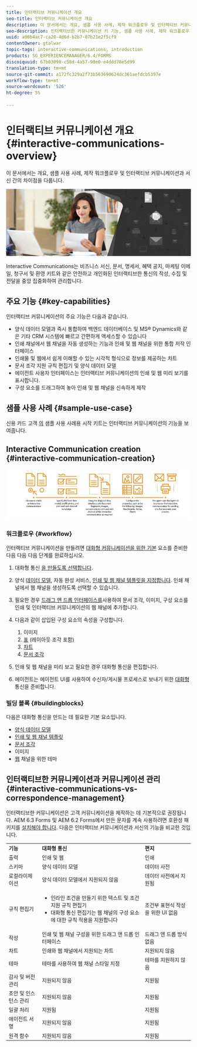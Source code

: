 ```yaml
---
title: 인터랙티브 커뮤니케이션 개요
seo-title: 인터랙티브 커뮤니케이션 개요
description: 이 문서에서는 개요, 샘플 사용 사례, 제작 워크플로우 및 인터랙티브 커뮤니케이션과 서신 간의 차이점을 다룹니다.
seo-description: 인터랙티브한 커뮤니케이션 키 기능, 샘플 사용 사례, 제작 워크플로우 및 인터랙티브한 커뮤니케이션과 커뮤니케이션 관리 간의 차이점
uuid: a06b4ac7-ca20-4d6d-b2b7-87b21e2f5cf9
contentOwner: gtalwar
topic-tags: interactive-communications, introduction
products: SG_EXPERIENCEMANAGER/6.4/FORMS
discoiquuid: 67b03098-c58d-4a57-90e0-e4ddd78e5d99
translation-type: tm+mt
source-git-commit: a172fc329a2f73b563690624dc361aefdcb5397e
workflow-type: tm+mt
source-wordcount: '526'
ht-degree: 5%

---
```



# 인터랙티브 커뮤니케이션 개요 {#interactive-communications-overview}

이 문서에서는 개요, 샘플 사용 사례, 제작 워크플로우 및 인터랙티브 커뮤니케이션과 서신 간의 차이점을 다룹니다.

![](do-not-localize/correspondence-management.png)

Interactive Communications는 비즈니스 서신, 문서, 명세서, 혜택 공지, 마케팅 이메일, 청구서 및 환영 키트와 같은 안전하고 개인화된 인터랙티브한 통신의 작성, 수집 및 전달을 중앙 집중화하여 관리합니다.

## 주요 기능 {#key-capabilities}

인터랙티브 커뮤니케이션의 주요 기능은 다음과 같습니다.

* 양식 데이터 모델과 즉시 통합하여 백엔드 데이터베이스 및 MS® Dynamics와 같은 기타 CRM 시스템에 빠르고 간편하게 액세스할 수 있습니다
* 인쇄 채널에서 웹 채널을 자동 생성하는 기능과 인쇄 및 웹 채널을 위한 통합 저작 인터페이스
* 인쇄물 및 웹에서 쉽게 이해할 수 있는 시각적 형식으로 정보를 제공하는 차트
* 문서 조각 지원 규칙 편집기 및 양식 데이터 모델
* 에이전트 사용자 인터페이스는 인터랙티브 커뮤니케이션의 인쇄 및 웹 미리 보기를 표시합니다.
* 구성 요소를 드래그하여 놓아 인쇄 및 웹 채널을 신속하게 제작

## 샘플 사용 사례 {#sample-use-case}

신용 카드 고객 [의](/help/forms/using/finance-reference-site-walkthrough.md#credit-card-application-walkthrough) 샘플 사용 사례용 시작 키트는 인터랙티브 커뮤니케이션의 기능을 보여줍니다.

## Interactive Communication creation  {#interactive-communication-creation}

![interactive_communication-01](assets/interactive_communication-01.jpg)

### 워크플로우 {#workflow}

인터랙티브 커뮤니케이션을 만들려면 [대화형 커뮤니케이션을 위한 기본](#buildingblocks) 요소를 준비한 다음 다음 다음 단계를 완료하십시오.

1. 대화형 통신 [을 만들도록 선택합니다](/help/forms/using/create-interactive-communication.md).

1. 양식 [데이터 모델](/help/forms/using/data-integration.md), 자동 완성 서비스, [인쇄 및 웹 채널 템플릿을 지정합니다](/help/forms/using/web-channel-print-channel.md). 인쇄 채널에서 웹 채널을 생성하도록 선택할 수 있습니다.

1. 필요한 경우 [드래그 앤 드롭 인터페이스를](/help/forms/using/introduction-interactive-communication-authoring.md)사용하여 문서 조각, 이미지, 구성 요소를 인쇄 및 인터랙티브 커뮤니케이션의 웹 채널에 추가합니다.
1. 다음과 같이 삽입된 구성 요소의 속성을 구성합니다.

   1. 이미지
   1. [표](/help/forms/using/create-interactive-communication.md#tables) (레이아웃 조각 포함)
   1. [차트](/help/forms/using/chart-component-interactive-communications.md)
   1. [문서 조각](/help/forms/using/create-interactive-communication.md#document-fragment-properties)

1. 인쇄 및 웹 채널을 미리 보고 필요한 경우 대화형 통신을 편집합니다.
1. 에이전트는 에이전트 UI를 사용하여 수신자/게시물 프로세스로 보내기 위한 [대화형](/help/forms/using/prepare-send-interactive-communication.md) 통신을 준비합니다.

### 빌딩 블록 {#buildingblocks}

다음은 대화형 통신을 만드는 데 필요한 기본 요소입니다.

* [양식 데이터 모델](/help/forms/using/data-integration.md)
* [인쇄 및 웹 채널 템플릿](/help/forms/using/web-channel-print-channel.md)
* [문서 조각](/help/forms/using/document-fragments.md)
* 이미지
* [웹](/help/forms/using/themes.md) 채널을 위한 테마

## 인터랙티브한 커뮤니케이션과 커뮤니케이션 관리 {#interactive-communications-vs-correspondence-management}

인터랙티브한 커뮤니케이션은 고객 커뮤니케이션을 제작하는 데 기본적으로 권장됩니다. AEM 6.3 Forms 및 AEM 6.2 Forms에서 만든 문자를 계속 사용하려면 호환성 패키지를 [설치해야 합니다](/help/forms/using/compatibility-package.md). 다음은 인터랙티브 커뮤니케이션과 서신의 기능을 비교한 것입니다.

<table> 
 <tbody>
  <tr>
   <td><strong>기능</strong></td> 
   <td><strong>대화형 통신</strong></td> 
   <td><strong>편지</strong></td> 
  </tr>
  <tr>
   <td>출력</td> 
   <td>인쇄 및 웹</td> 
   <td>인쇄</td> 
  </tr>
  <tr>
   <td>스키마</td> 
   <td>양식 데이터 모델 </td> 
   <td>데이터 사전 </td> 
  </tr>
  <tr>
   <td>로컬라이제이션</td> 
   <td>양식 데이터 모델에서 지원되지 않음</td> 
   <td>데이터 사전에서 지원됨</td> 
  </tr>
  <tr>
   <td>규칙 편집기</td> 
   <td>
    <ul> 
     <li>인라인 조건을 만들기 위한 텍스트 및 조건 지원 규칙 편집기</li> 
     <li>대화형 통신 편집기는 웹 채널의 구성 요소에 대한 규칙 적용을 지원합니다</li> 
    </ul> </td> 
   <td>조건부 표현식 작성을 위한 UI 없음</td> 
  </tr>
  <tr>
   <td>작성</td> 
   <td>인쇄 및 웹 채널 구성을 위한 드래그 앤 드롭 인터페이스</td> 
   <td>드래그 앤 드롭 방식 없음 </td> 
  </tr>
  <tr>
   <td>차트</td> 
   <td>인쇄와 웹 채널에서 지원되는 차트</td> 
   <td>지원되지 않음</td> 
  </tr>
  <tr>
   <td>테마</td> 
   <td>테마를 사용하여 웹 채널 스타일 지정</td> 
   <td>테마를 지원하지 않음</td> 
  </tr>
  <tr>
   <td>감사 및 버전 관리</td> 
   <td>지원되지 않음</td> 
   <td>지원됨</td> 
  </tr>
  <tr>
   <td>초안 및 인스턴스 관리</td> 
   <td>지원되지 않음</td> 
   <td>지원됨</td> 
  </tr>
  <tr>
   <td>일괄 처리</td> 
   <td>지원됨 </td> 
   <td>지원됨</td> 
  </tr>
  <tr>
   <td>에이전트 서명</td> 
   <td>지원되지 않음</td> 
   <td>지원됨</td> 
  </tr>
  <tr>
   <td>원격 함수</td> 
   <td>지원되지 않음</td> 
   <td>지원됨</td> 
  </tr>
 </tbody>
</table>

